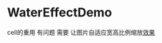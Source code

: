 # WaterEffectDemo
cell的重用 有问题 需要 让图片自适应宽高比例缩放[效果](https://github.com/lwiosbystep/WaterEffectDemo/blob/master/Screenshot_1.png)
